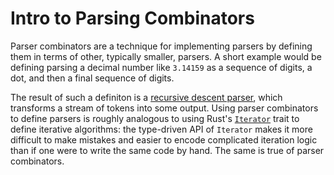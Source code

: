 # Intro to Parsing Combinators

Parser combinators are a technique for implementing parsers by defining them in
terms of other, typically smaller, parsers. A short example would be defining
parsing a decimal number like `3.14159` as a sequence of digits, a dot, and then
a final sequence of digits.

The result of such a definiton is a [recursive descent parser](https://en.wikipedia.org/wiki/Recursive_descent_parser),
which transforms a stream of tokens into some output. Using parser combinators
to define parsers is roughly analogous to using Rust's [`Iterator`](https://doc.rust-lang.org/std/iter/trait.Iterator.html)
trait to define iterative algorithms: the type-driven API of `Iterator` makes it
more difficult to make mistakes and easier to encode complicated iteration logic
than if one were to write the same code by hand. The same is true of parser
combinators.
